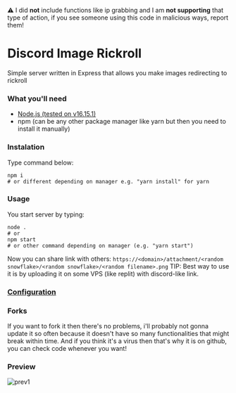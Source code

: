 ⚠️ I did <b>not</b> include functions like ip grabbing and I am <b>not supporting</b> that type of action, if you see someone using this code in malicious ways, report them!
# Discord Image Rickroll
Simple server written in Express that allows you make images redirecting to rickroll

### What you'll need
- [Node.js (tested on v16.15.1)](https://nodejs.org/en/download/)
- npm (can be any other package manager like yarn but then you need to install it manually)

### Instalation
Type command below:
```
npm i
# or different depending on manager e.g. "yarn install" for yarn
```
### Usage
You start server by typing:
```
node .
# or
npm start
# or other command depending on manager (e.g. "yarn start")
```
Now you can share link with others:
`https://<domain>/attachment/<random snowflake>/<random snowflake>/<random filename>.png`
TIP: Best way to use it is by uploading it on some VPS (like replit) with discord-like link.
### [Configuration](/CONFIGURATION.md)
### Forks
If you want to fork it then there's no problems, i'll probably not gonna update it so often because it doesn't have so many functionalities that might break within time.
And if you think it's a virus then that's why it is on github, you can check code whenever you want!
### Preview
![prev1](https://user-images.githubusercontent.com/47297843/180517242-c0a71c02-180c-4b1b-9854-5b511af0367f.png)
